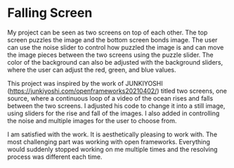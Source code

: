 # Falling Screen

My project can be seen as two screens on top of each other. The top screen puzzles the image and the bottom screen bonds image. The user can use the noise slider to control how puzzled the image is and can move the image pieces between the two screens using the puzzle slider. The color of the background can also be adjusted with the background sliders, where the user can adjust the red, green, and blue values. 

This project was inspired by the work of JUNKIYOSHI (https://junkiyoshi.com/openframeworks20210402/) titled two screens, one source, where a continuous loop of a video of the ocean rises and falls between the two screens. I adjusted his code to change it into a still image, using sliders for the rise and fall of the images. I also added in controlling the noise and multiple images for the user to choose from. 

I am satisfied with the work. It is aesthetically pleasing to work with. The most challenging part was working with open frameworks. Everything would suddenly stopped working on me multiple times and the resolving process was different each time. 


